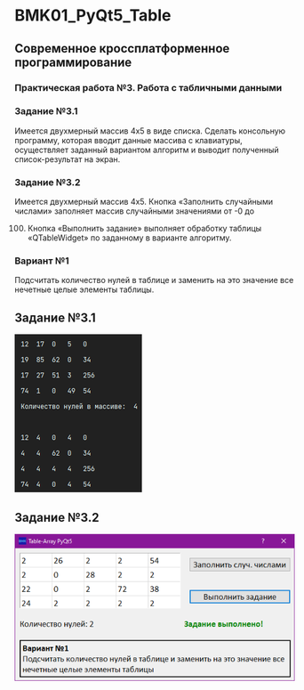 # BMK01_PyQt5_Table

## Современное кроссплатформенное программирование

### Практическая работа №3. Работа с табличными данными

### Задание №3.1

Имеется двухмерный массив 4x5 в виде списка. Сделать консольную программу, которая вводит данные массива с клавиатуры,
осуществляет заданный вариантом алгоритм и выводит полученный список-результат на экран.

### Задание №3.2

Имеется двухмерный массив 4x5. Кнопка «Заполнить случайными числами» заполняет массив случайными значениями от -0 до

100. Кнопка «Выполнить задание» выполняет обработку таблицы «QTableWidget» по заданному в варианте алгоритму.

### Вариант №1

Подсчитать количество нулей в таблице и заменить на это значение все нечетные целые элементы таблицы.

## Задание №3.1

![console/output](Console/output.png)

## Задание №3.2

![ui/solve](UI/solve.png)
